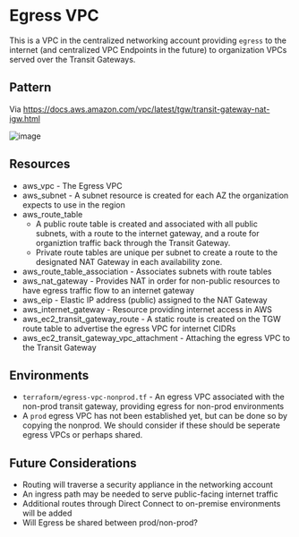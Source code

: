 # Egress VPC
This is a VPC in the centralized networking account providing `egress` to the internet (and centralized VPC Endpoints in the future) to organization VPCs served over the Transit Gateways.

## Pattern
Via https://docs.aws.amazon.com/vpc/latest/tgw/transit-gateway-nat-igw.html

![image](https://github.com/irfansyed11/tf_deployer_workflow/assets/48002646/db623e41-84cc-421b-a1af-d506e5d5253f)



## Resources
- aws_vpc - The Egress VPC
- aws_subnet - A subnet resource is created for each AZ the organization expects to use in the region
- aws_route_table
  - A public route table is created and associated with all public subnets, with a route to the internet gateway, and a route for organiztion traffic back through the Transit Gateway.
  - Private route tables are unique per subnet to create a route to the designated NAT Gateway in each availability zone.
- aws_route_table_association - Associates subnets with route tables
- aws_nat_gateway - Provides NAT in order for non-public resources to have egress traffic flow to an internet gateway
- aws_eip - Elastic IP address (public) assigned to the NAT Gateway
- aws_internet_gateway - Resource providing internet access in AWS
- aws_ec2_transit_gateway_route - A static route is created on the TGW route table to advertise the egress VPC for internet CIDRs
- aws_ec2_transit_gateway_vpc_attachment - Attaching the egress VPC to the Transit Gateway

## Environments
- `terraform/egress-vpc-nonprod.tf` - An egress VPC associated with the non-prod transit gateway, providing egress for non-prod environments
- A `prod` egress VPC has not been established yet, but can be done so by copying the nonprod. We should consider if these should be seperate egress VPCs or perhaps shared.


## Future Considerations
- Routing will traverse a security appliance in the networking account
- An ingress path may be needed to serve public-facing internet traffic
- Additional routes through Direct Connect to on-premise environments will be added
- Will Egress be shared between prod/non-prod?
